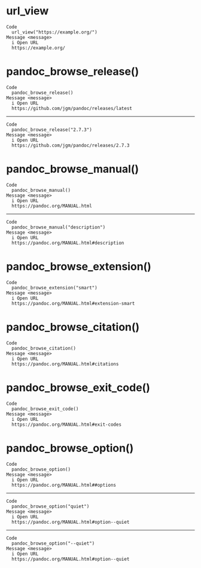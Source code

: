 # url_view

    Code
      url_view("https://example.org/")
    Message <message>
      i Open URL
      https://example.org/

# pandoc_browse_release()

    Code
      pandoc_browse_release()
    Message <message>
      i Open URL
      https://github.com/jgm/pandoc/releases/latest

---

    Code
      pandoc_browse_release("2.7.3")
    Message <message>
      i Open URL
      https://github.com/jgm/pandoc/releases/2.7.3

# pandoc_browse_manual()

    Code
      pandoc_browse_manual()
    Message <message>
      i Open URL
      https://pandoc.org/MANUAL.html

---

    Code
      pandoc_browse_manual("description")
    Message <message>
      i Open URL
      https://pandoc.org/MANUAL.html#description

# pandoc_browse_extension()

    Code
      pandoc_browse_extension("smart")
    Message <message>
      i Open URL
      https://pandoc.org/MANUAL.html#extension-smart

# pandoc_browse_citation()

    Code
      pandoc_browse_citation()
    Message <message>
      i Open URL
      https://pandoc.org/MANUAL.html#citations

# pandoc_browse_exit_code()

    Code
      pandoc_browse_exit_code()
    Message <message>
      i Open URL
      https://pandoc.org/MANUAL.html#exit-codes

# pandoc_browse_option()

    Code
      pandoc_browse_option()
    Message <message>
      i Open URL
      https://pandoc.org/MANUAL.html##options

---

    Code
      pandoc_browse_option("quiet")
    Message <message>
      i Open URL
      https://pandoc.org/MANUAL.html#option--quiet

---

    Code
      pandoc_browse_option("--quiet")
    Message <message>
      i Open URL
      https://pandoc.org/MANUAL.html#option--quiet

